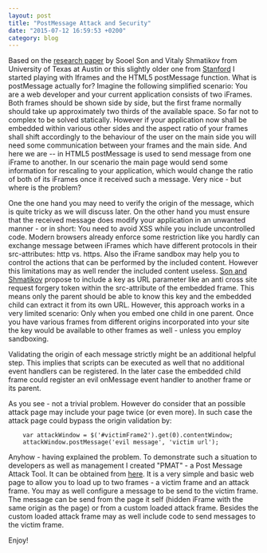 ```yaml
---
layout: post
title: "PostMessage Attack and Security"
date: "2015-07-12 16:59:53 +0200"
category: blog
---
```


Based on the [research paper](https://www.cs.utexas.edu/~shmat/shmat_ndss13postman.pdf) by Sooel Son and Vitaly Shmatikov from University 
of Texas at Austin or this slightly older one from 
[Stanford](http://seclab.stanford.edu/websec/frames/post-message.pdf) 
I started playing with Iframes and the HTML5 postMessage function. 
What is postMessage actually for? Imagine the following simplified 
scenario: You are a web developer and your current application 
consists of two iFrames. Both frames should be shown side by side, 
but the first frame normally should take up approximately two thirds
of the available space. So far not to complex to be solved statically.
However if your application now shall be embedded within various other
sides and the aspect ratio of your frames shall shift accordingly to
the behaviour of the user on the main side you will need some communication
between your frames and the main side. And here we are -- in HTML5 
postMessage is used to send message from one iFrame to another. In our 
scenario the main page would send some information for rescaling to your 
application, which would change the ratio of both of its iFrames once it 
received such a message. Very nice - but where is the problem?


One the one hand you may need to verify the origin of the message, which
is quite tricky as we will discuss later. On the other hand you must ensure
that the received message does modify your application in an unwanted
manner - or in short: You need to avoid XSS while you include 
uncontrolled code.
Modern browsers already enforce some restriction like you hardly can 
exchange message between iFrames which have different protocols in 
their src-attributes: http vs. https. 
Also the iFrame sandbox may help you to control the actions that can 
be performed by the included content. However this limitations may as 
well render the included content useless.
[Son and Shmatikov](https://www.cs.utexas.edu/~shmat/shmat_ndss13postman.pdf) 
propose to include a key as URL parameter like an anti cross site request
forgery token within the src-attribute of the embedded frame. This means 
only the parent should be able to know this key and the embedded child 
can extract it from its own URL. However, this approach works in a very 
limited scenario: Only when you embed one child in one parent. Once you 
have various frames from different origins incorporated into your site 
the key would be available to other frames as well - unless you employ 
sandboxing.

Validating the origin of each message strictly might be an additional 
helpful step. This implies that scripts can be executed as well that no 
additional event handlers can be registered. In the later case the 
embedded child 
frame could register an evil onMessage event handler to another frame or
its parent.   

As you see - not a trivial problem. However do consider that an possible
attack page may include your page twice (or even more). In such case the
attack page could bypass the origin validation by:


		var attackWindow = $('#victimFrame2').get(0).contentWindow;
		attackWindow.postMessage('evil message', 'victim url');


Anyhow - having explained the problem. To demonstrate such a situation to
developers as well as management I created "PMAT" - a Post Message Attack 
Tool. It can be obtained from 
[here](https://github.com/mmiedaner/security/tree/master/pmat). It is a 
very simple and basic web page to allow you to load up to two frames - 
a victim frame and an attack frame. You may as well configure a message 
to be send to the victim frame. The message can be send from the page it 
self (hidden iFrame with the same origin as the page) or from a custom 
loaded attack frame. Besides the custom loaded attack frame may as well 
include code to send messages to the victim frame.

Enjoy!
